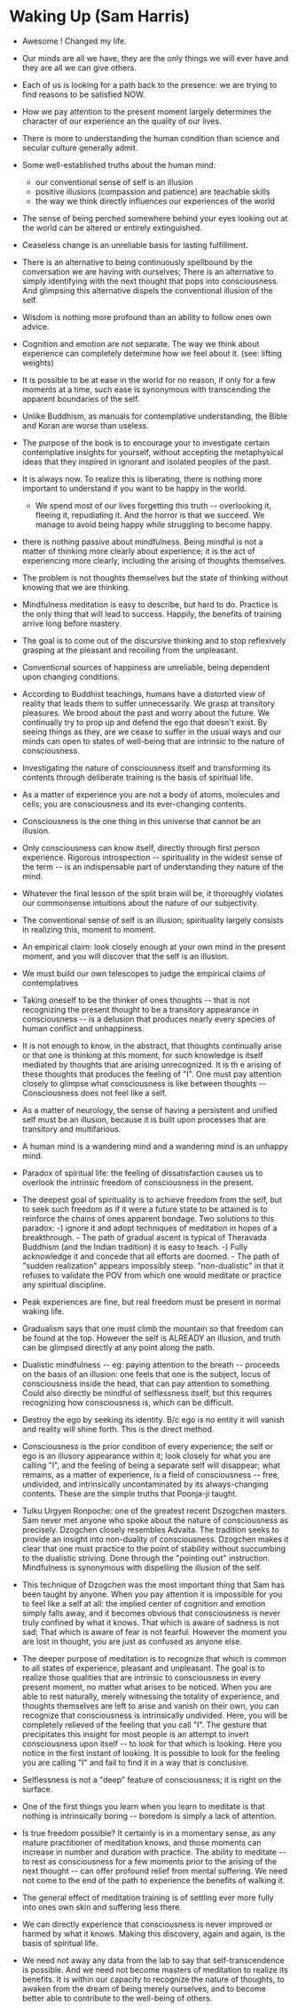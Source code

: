 # Waking Up (Sam Harris)

- Awesome ! Changed my life.

- Our minds are all we have, they are the only things we will ever have and they are all we can give others.

- Each of us is looking for a path back to the presence: we are trying to find reasons to be satisfied NOW.

- How we pay attention to the present moment largely determines the character of our experience an the quality of our lives.

- There is more to understanding the human condition than science and secular culture generally admit.

- Some well-established truths about the human mind:
  - our conventional sense of self is an illusion
  - positive illusions (compassion and patience) are teachable skills
  - the way we think directly influences our experiences of the world

- The sense of being perched somewhere behind your eyes looking out at the world can be altered or entirely extinguished.

- Ceaseless change is an unreliable basis for lasting fulfillment.

- There is an alternative to being continuously spellbound by the conversation we are having with ourselves; There is an alternative to simply identifying with the next thought that pops into consciousness. And glimpsing this alternative dispels the conventional illusion of the self.

- Wisdom is nothing more profound than an ability to follow ones own advice.

- Cognition and emotion are not separate. The way we think about experience can completely determine how we feel about it. (see: lifting weights)

- It is possible to be at ease in the world for no reason, if only for a few moments at a time, such ease is synonymous with transcending the apparent boundaries of the self.

- Unlike Buddhism, as manuals for contemplative understanding, the Bible and Koran are worse than useless.

- The purpose of the book is to encourage your to investigate certain contemplative  insights for yourself, without accepting the metaphysical ideas that they inspired in ignorant and isolated peoples of the past.

- It is always now. To realize this is liberating, there is nothing more important to understand if you want to be happy in the world.
  - We spend most of our lives forgetting this truth -- overlooking it, fleeing it, repudiating it. And the horror is that we succeed. We manage to avoid being happy while struggling to become happy.

- there is nothing passive about mindfulness. Being mindful is not a matter of thinking more clearly about experience; it is the act of experiencing more clearly, including the arising of thoughts themselves.

- The problem is not thoughts themselves but the state of thinking without knowing that we are thinking.

- Mindfulness meditation is easy to describe, but hard to do. Practice is the only thing that will lead to success. Happily, the benefits of training arrive long before mastery.

- The goal is to come out of the discursive thinking and to stop reflexively grasping at the pleasant and recoiling from the unpleasant.

- Conventional sources of happiness are unreliable, being dependent upon changing conditions.

- According to Buddhist teachings, humans have a distorted view of reality that leads them to suffer unnecessarily. We grasp at transitory pleasures. We brood about the past and worry about the future. We continually try to prop up and defend the ego that doesn't exist.  By seeing things as they, are we cease to suffer in the usual ways and our minds can open to states of well-being that are intrinsic to the nature of consciousness.

- Investigating the nature of consciousness itself and transforming its contents through deliberate training is the basis of spiritual life.

- As a matter of experience you are not a body of atoms, molecules and cells; you are consciousness and its ever-changing contents.

- Consciousness is the one thing in this universe that cannot be an illusion.

- Only consciousness can know itself, directly through first person experience. Rigorous introspection -- spirituality in the widest sense of the term -- is an indispensable part of understanding they nature of the mind.

- Whatever the final lesson of the split brain will be, it thoroughly violates our commonsense intuitions about the nature of our subjectivity.

- The conventional sense of self is an illusion; spirituality largely consists in realizing this, moment to moment.

- An empirical claim: look closely enough at your own mind in the present moment, and you will discover that the self is an illusion.

- We must build our own telescopes to judge the empirical claims of contemplatives

- Taking oneself to be the thinker of ones thoughts -- that is not recognizing the present thought to be a transitory appearance in consciousness --  is a delusion that produces nearly every species of human conflict and unhappiness.

- It is not enough to know, in the abstract, that thoughts continually arise or that one is thinking at this moment, for such knowledge is itself mediated by thoughts that are arising unrecognized. It is th e arising of these thoughts that produces the feeling of "I".  One must pay attention closely to glimpse what consciousness is like between thoughts -- Consciousness does not feel like a self.

- As a matter of neurology, the sense of having a persistent and unified self must be an illusion, because it is built upon processes that are transitory and multifarious. 

- A human mind is a wandering mind and a wandering mind is an unhappy mind.

- Paradox of spiritual life: the feeling of dissatisfaction causes us to overlook the intrinsic freedom of consciousness in the present.

- The deepest goal of spirituality is to achieve freedom from the self, but to seek such freedom as if it were a future state to be attained is to reinforce the chains of ones apparent bondage.
  Two solutions to this paradox:
      -) ignore it and adopt techniques of meditation in hopes of a breakthrough.
      	 - The path of gradual ascent is typical of Theravada Buddhism (and the Indian tradition) it is easy to teach.
      -) Fully acknowledge it and concede that all efforts are doomed. 
         - The path of "sudden realization" appears impossibly steep. "non-dualistic" in that it refuses to validate the POV from which one would meditate or practice any spiritual discipline.
	 
- Peak experiences are fine, but real freedom must be present in normal waking life.

- Gradualism says that one must climb the mountain so that freedom can be found at the top. However the self is ALREADY an illusion, and truth can be glimpsed directly at any point along the path.

- Dualistic mindfulness -- eg: paying attention to the breath -- proceeds on the basis of an illusion: one feels that one is the subject, locus of consciousness inside the head, that can pay attention to something. Could also directly be mindful of selflessness itself, but this requires recognizing how consciousness is, which can be difficult.

- Destroy the ego by seeking its identity. B/c ego is no entity it will vanish and reality will shine forth. This is the direct method.

- Consciousness is the prior condition of every experience; the self or ego is an illusory appearance within it; look closely for what you are calling "I", and the feeling of being a separate self will disappear; what remains, as a matter of experience, is a field of consciousness -- free, undivided, and intrinsically uncontaminated by its always-changing contents. These are the simple truths that Poonja-ji taught.

- Tulku Urgyen Ronpoche: one of the greatest recent Dszogchen masters.  Sam never met anyone who spoke about the nature of consciousness as precisely. Dzogchen closely resembles Advaita. The tradition seeks to provide an insight into non-duality of consciousness. Dzogchen makes it clear that one must practice to the point of stability without succumbing to the dualistic striving. Done through the "pointing out" instruction. Mindfulness is synonymous with dispelling the illusion of the self. 

- This technique of Dzogchen was the most important thing that Sam has been taught by anyone. When you pay attention it is impossible for you to feel like a self at all: the implied center of cognition and emotion simply falls away, and it becomes obvious that consciousness is never truly confined by what it knows. That which is aware of sadness is not sad; That which is aware of fear is not fearful. However the moment you are lost in thought, you are just as confused as anyone else.

- The deeper purpose of meditation is to recognize that which is common to all states of experience, pleasant and unpleasant. The goal is to realize those qualities that are intrinsic to consciousness in every present moment, no matter what arises to be noticed. When you are able to rest naturally, merely witnessing the totality of experience, and thoughts themselves are left to arise and vanish on their own, you can recognize that consciousness is intrinsically undivided. Here, you will be completely relieved of the feeling that you call "I". The gesture that precipitates this insight for most people is an attempt to invert consciousness upon itself -- to look for that which is looking. Here you notice in the first instant of looking. It is possible to look for the feeling you are calling "I" and fail to find it in a way that is conclusive.

- Selflessness is not a "deep" feature of consciousness; it is right on the surface.

- One of the first things you learn when you learn to meditate is that nothing is intrinsically boring -- boredom is simply a lack of attention.

- Is true freedom possible? It certainly is in a momentary sense, as any mature practitioner of meditation knows, and those moments can increase in number and duration with practice. The ability to meditate -- to rest as consciousness for a few moments prior to the arising of the next thought -- can offer profound relief from mental suffering. We need not come to the end of the path to experience the benefits of walking it.

- The general effect of meditation training is of settling ever more fully into ones own skin and suffering less there.

- We can directly experience that consciousness is never improved or harmed by what it knows. Making this discovery, again and again, is the basis of spiritual life.

- We need not away any data from the lab to say that self-transcendence is possible. And we need not become masters of meditation to realize its benefits. It is within our capacity to recognize the nature of thoughts, to awaken from the dream of being merely ourselves, and to become better able to contribute to the well-being of others.